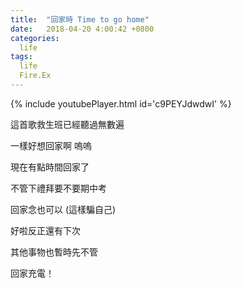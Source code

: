 ```yaml
---
title:  "回家時 Time to go home"
date:   2018-04-20 4:00:42 +0800
categories: 
  life
tags:
  life
  Fire.Ex
---
```



{% include youtubePlayer.html id='c9PEYJdwdwI' %}



這首歌救生班已經聽過無數遍  

一樣好想回家啊 嗚嗚  

現在有點時間回家了  

不管下禮拜要不要期中考  

回家念也可以 (這樣騙自己)   

好啦反正還有下次  

其他事物也暫時先不管

回家充電！



